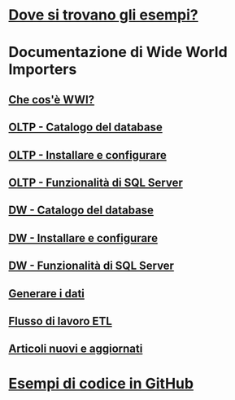 # [Dove si trovano gli esempi?](sql-samples-where-are.md)
# Documentazione di Wide World Importers
## [Che cos'è WWI?](wide-world-importers-what-is.md)
## [OLTP - Catalogo del database](wide-world-importers-oltp-database-catalog.md)
## [OLTP - Installare e configurare](wide-world-importers-oltp-install-configure.md)
## [OLTP - Funzionalità di SQL Server](wide-world-importers-oltp-use-of-sql-server-features.md)

## [DW - Catalogo del database](wide-world-importers-dw-database-catalog.md)
## [DW - Installare e configurare](wide-world-importers-dw-install-configure.md)
## [DW - Funzionalità di SQL Server](wide-world-importers-dw-use-of-sql-server-features.md)
## [Generare i dati](wide-world-importers-generate-data.md)
## [Flusso di lavoro ETL](wide-world-importers-perform-etl.md)

## [Articoli nuovi e aggiornati](new-updated-samples.md) 
# [Esempi di codice in GitHub](https://github.com/Microsoft/sql-server-samples/tree/master/samples)